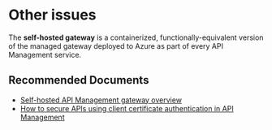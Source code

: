 <properties
    pageTitle="Self-hosted Gateway - Other issues"
    description="Self-hosted Gateway - Other issues"
    service="microsoft.apim"
    resource="apimanagement"
    authors="v-miegge"
    ms.author="mquian"
    selfHelpType="generic"
    supportTopicIds="32740233, 32740238"
    resourceTags=""
    productPesIds="15551"
    cloudEnvironments="public, Fairfax, usnat, ussec"
    articleId="bba7cf35-de5f-48e4-8c17-3852c93ef24a"
    ownershipId="Compute_APIManagement"
/>

# Other issues

The **self-hosted gateway** is a containerized, functionally-equivalent version of the managed gateway deployed to Azure as part of every API Management service. 

## **Recommended Documents**

- [Self-hosted API Management gateway overview](https://docs.microsoft.com/azure/api-management/self-hosted-gateway-overview)<br>
- [How to secure APIs using client certificate authentication in API Management](https://docs.microsoft.com/azure/api-management/api-management-howto-mutual-certificates-for-clients)
